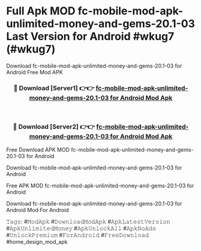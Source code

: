 # Full Apk MOD fc-mobile-mod-apk-unlimited-money-and-gems-20.1-03 Last Version for Android #wkug7 (#wkug7)
Download fc-mobile-mod-apk-unlimited-money-and-gems-20.1-03 for Android Free Mod APK

<div align="center">
<h3>🔴 Download [Server1] 👉👉 <a href="https://apps.libra.edu.pl?title=fc-mobile-mod-apk-unlimited-money-and-gems-20.1-03&ref=18F">fc-mobile-mod-apk-unlimited-money-and-gems-20.1-03 for Android Mod Apk</a></h3><br>

<h3>🔴 Download [Server2] 👉👉 <a href="https://apps.libra.edu.pl?title=fc-mobile-mod-apk-unlimited-money-and-gems-20.1-03&ref=18F">fc-mobile-mod-apk-unlimited-money-and-gems-20.1-03 for Android Mod Apk</a></h3>
</div>


Free Download APK MOD fc-mobile-mod-apk-unlimited-money-and-gems-20.1-03 for Android

Download fc-mobile-mod-apk-unlimited-money-and-gems-20.1-03 for Android 

Free APK MOD fc-mobile-mod-apk-unlimited-money-and-gems-20.1-03 for Android 

Download fc-mobile-mod-apk-unlimited-money-and-gems-20.1-03 for Android Mod For Android

𝚃𝚊𝚐𝚜: #𝙼𝚘𝚍𝙰𝚙𝚔 #𝙳𝚘𝚠𝚗𝚕𝚘𝚊𝚍𝙼𝚘𝚍𝙰𝚙𝚔 #𝙰𝚙𝚔𝙻𝚊𝚝𝚎𝚜𝚝𝚅𝚎𝚛𝚜𝚒𝚘𝚗 #𝙰𝚙𝚔𝚄𝚗𝚕𝚒𝚖𝚒𝚝𝚎𝚍𝙼𝚘𝚗𝚎𝚢 #𝙰𝚙𝚔𝚄𝚗𝚕𝚘𝚌𝚔𝙰𝚕𝚕 #𝙰𝚙𝚔𝙽𝚘𝙰𝚍𝚜 #𝚄𝚗𝚕𝚘𝚌𝚔𝙿𝚛𝚎𝚖𝚒𝚞𝚖 #𝙵𝚘𝚛𝙰𝚗𝚍𝚛𝚘𝚒𝚍 #𝙵𝚛𝚎𝚎𝙳𝚘𝚠𝚗𝚕𝚘𝚊𝚍 #home_design_mod_apk